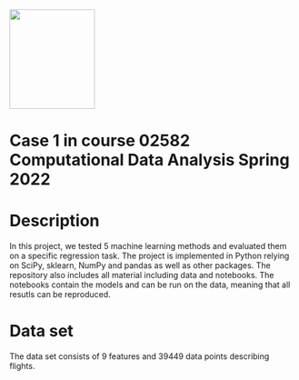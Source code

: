 <div>
<img src="https://user-images.githubusercontent.com/80641437/159114973-77077b5b-f5a5-438a-867a-13637489f602.png" width="150" height="175"/>
</div>

# Case 1 in course 02582 Computational Data Analysis Spring 2022


# Description
In this project, we tested 5 machine learning methods and evaluated them on a specific regression task. The project is implemented in Python relying on SciPy, sklearn, NumPy and pandas as well as other packages. The repository also includes all material including data and notebooks. The notebooks contain the models and can be run on the data, meaning that all resutls can be reproduced.

# Data set
The data set consists of 9 features and 39449 data points describing flights. 
